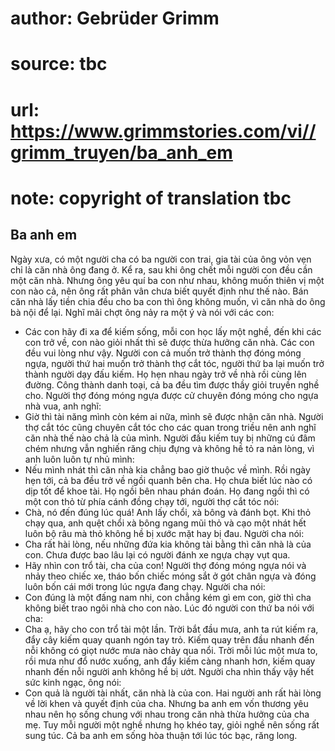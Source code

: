 # author: Gebrüder Grimm
# source: tbc
# url: https://www.grimmstories.com/vi//grimm_truyen/ba_anh_em
# note: copyright of translation tbc

## Ba anh em 

Ngày xưa, có một người cha có ba người con trai, gia tài của ông vỏn vẹn
chỉ là căn nhà ông đang ở. Kể ra, sau khi ông chết mỗi người con đều cần
một căn nhà. Nhưng ông yêu quí ba con như nhau, không muốn thiên vị một
con nào cả, nên ông rất phân vân chưa biết quyết định như thế nào. Bán
căn nhà lấy tiền chia đều cho ba con thì ông không muốn, vì căn nhà do
ông bà nội để lại. Nghĩ mãi chợt ông nảy ra một ý và nói với các con:
- Các con hãy đi xa để kiếm sống, mỗi con học lấy một nghề, đến khi các
con trở về, con nào giỏi nhất thì sẽ được thừa hưởng căn nhà.
Các con đều vui lòng như vậy. Người con cả muốn trở thành thợ đóng móng
ngựa, người thứ hai muốn trở thành thợ cắt tóc, người thứ ba lại muốn
trở thành người dạy đấu kiếm. Họ hẹn nhau ngày trở về nhà rồi cùng lên
đường.
Công thành danh toại, cả ba đều tìm được thầy giỏi truyền nghề cho.
Người thợ đóng móng ngựa được cử chuyên đóng móng cho ngựa nhà vua, anh
nghĩ:
- Giờ thì tài năng mình còn kém ai nữa, mình sẽ được nhận căn nhà.
Người thợ cắt tóc cũng chuyên cắt tóc cho các quan trong triều nên anh
nghĩ căn nhà thế nào chả là của mình. Người đấu kiếm tuy bị những cú đâm
chém nhưng vẫn nghiến răng chịu đựng và không hề tỏ ra nản lòng, vì anh
luôn luôn tự nhủ mình:
- Nếu mình nhát thì căn nhà kia chẳng bao giờ thuộc về mình.
Rồi ngày hẹn tới, cả ba đều trở về ngồi quanh bên cha. Họ chưa biết lúc
nào có dịp tốt để khoe tài. Họ ngồi bên nhau phán đoán. Họ đang ngồi thì
có một con thỏ từ phía cánh đồng chạy tới, người thợ cắt tóc nói:
- Chà, nó đến đúng lúc quá!
Anh lấy chổi, xà bông và đánh bọt. Khi thỏ chạy qua, anh quệt chổi xà
bông ngang mũi thỏ và cạo một nhát hết luôn bộ râu mà thỏ không hề bị
xước mặt hay bị đau. Người cha nói:
- Cha rất hài lòng, nếu những đứa kia không tài bằng thì căn nhà là của
con.
Chưa được bao lâu lại có người đánh xe ngựa chạy vụt qua.
- Hãy nhìn con trổ tài, cha của con!
Người thợ đóng móng ngựa nói và nhảy theo chiếc xe, tháo bốn chiếc móng
sắt ở gót chân ngựa và đóng luôn bốn cái mới trong lúc ngựa đang chạy.
Người cha nói:
- Con đúng là một đấng nam nhi, con chẳng kém gì em con, giờ thì cha
không biết trao ngôi nhà cho con nào.
Lúc đó người con thứ ba nói với cha:
- Cha ạ, hãy cho con trổ tài một lần.
Trời bắt đầu mưa, anh ta rút kiếm ra, đẩy cây kiếm quay quanh ngón tay
trỏ. Kiếm quay trên đầu nhanh đến nỗi không có giọt nước mưa nào chảy
qua nổi. Trời mỗi lúc một mưa to, rồi mưa như đổ nước xuống, anh đẩy
kiếm càng nhanh hơn, kiếm quay nhanh đến nỗi người anh không hề bị ướt.
Người cha nhìn thấy vậy hết sức kinh ngạc, ông nói:
- Con quả là người tài nhất, căn nhà là của con.
Hai người anh rất hài lòng về lời khen và quyết định của cha. Nhưng ba
anh em vốn thương yêu nhau nên họ sống chung với nhau trong căn nhà thừa
hưởng của cha mẹ. Tuy mỗi người một nghề nhưng họ khéo tay, giỏi nghề
nên sống rất sung túc. Cả ba anh em sống hòa thuận tới lúc tóc bạc, răng
long.
